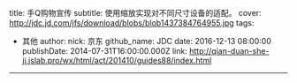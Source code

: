 title: 手Q购物宣传
subtitle: 使用缩放实现对不同尺寸设备的适配。
cover: http://jdc.jd.com/jfs/download/blobs/blob1437384764955.jpg
tags:
  - 其他
author:
  nick: 京东
  github_name: JDC
date: 2016-12-13 08:00:00
publishDate: 2014-07-31T16:00:00.000Z
link: http://qian-duan-she-ji.jslab.pro/wx/html/act/201410/guides88/index.html

---